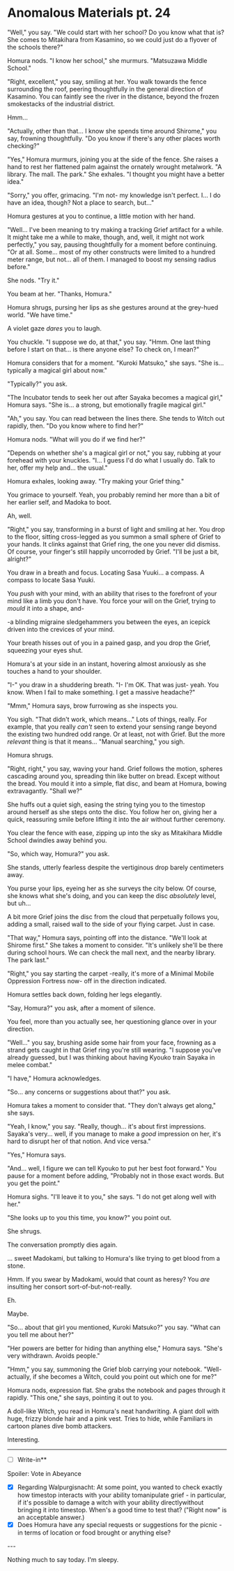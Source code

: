 # Anomalous Materials pt. 24

"Well," you say. "We could start with her school? Do you know what that is? She comes to Mitakihara from Kasamino, so we could just do a flyover of the schools there?"

Homura nods. "I know her school," she murmurs. "Matsuzawa Middle School."

"Right, excellent," you say, smiling at her. You walk towards the fence surrounding the roof, peering thoughtfully in the general direction of Kasamino. You can faintly see the river in the distance, beyond the frozen smokestacks of the industrial district.

Hmm...

"Actually, other than that... I know she spends time around Shirome," you say, frowning thoughtfully. "Do you know if there's any other places worth checking?"

"Yes," Homura murmurs, joining you at the side of the fence. She raises a hand to rest her flattened palm against the ornately wrought metalwork. "A library. The mall. The park." She exhales. "I thought you might have a better idea."

"Sorry," you offer, grimacing. "I'm not- my knowledge isn't perfect. I... I do have an idea, though? Not a place to search, but..."

Homura gestures at you to continue, a little motion with her hand.

"Well... I've been meaning to try making a tracking Grief artifact for a while. It might take me a while to make, though, and, well, it might not work perfectly," you say, pausing thoughtfully for a moment before continuing. "Or at all. Some... most of my other constructs were limited to a hundred meter range, but not... all of them. I managed to boost my sensing radius before."

She nods. "Try it."

You beam at her. "Thanks, Homura."

Homura shrugs, pursing her lips as she gestures around at the grey-hued world. "We have time."

A violet gaze *dares* you to laugh.

You chuckle. "I suppose we do, at that," you say. "Hmm. One last thing before I start on that... is there anyone else? To check on, I mean?"

Homura considers that for a moment. "Kuroki Matsuko," she says. "She is... typically a magical girl about now."

"Typically?" you ask.

"The Incubator tends to seek her out after Sayaka becomes a magical girl," Homura says. "She is... a strong, but emotionally fragile magical girl."

"Ah," you say. You can read between the lines there. She tends to Witch out rapidly, then. "Do you know where to find her?"

Homura nods. "What will you do if we find her?"

"Depends on whether she's a magical girl or not," you say, rubbing at your forehead with your knuckles. "I... I guess I'd do what I usually do. Talk to her, offer my help and... the usual."

Homura exhales, looking away. "Try making your Grief thing."

You grimace to yourself. Yeah, you probably remind her more than a bit of her earlier self, and Madoka to boot.

Ah, well.

"Right," you say, transforming in a burst of light and smiling at her. You drop to the floor, sitting cross-legged as you summon a small sphere of Grief to your hands. It clinks against that Grief ring, the one you never did dismiss. Of course, your finger's still happily uncorroded by Grief. "I'll be just a bit, alright?"

You draw in a breath and focus. Locating Sasa Yuuki... a compass. A compass to locate Sasa Yuuki.

You *push* with your mind, with an ability that rises to the forefront of your mind like a limb you don't have. You force your will on the Grief, trying to *mould* it into a shape, and-

-a blinding migraine sledgehammers you between the eyes, an icepick driven into the crevices of your mind.

Your breath hisses out of you in a pained gasp, and you drop the Grief, squeezing your eyes shut.

Homura's at your side in an instant, hovering almost anxiously as she touches a hand to your shoulder.

"I-" you draw in a shuddering breath. "I- I'm OK. That was just- yeah. You know. When I fail to make something. I get a massive headache?"

"Mmm," Homura says, brow furrowing as she inspects you.

You sigh. "That didn't work, which means..." Lots of things, really. For example, that you really *can't* seen to extend your sensing range beyond the existing two hundred odd range. Or at least, not with Grief. But the more *relevant* thing is that it means... "Manual searching," you sigh.

Homura shrugs.

"Right, right," you say, waving your hand. Grief follows the motion, spheres cascading around you, spreading thin like butter on bread. Except without the bread. You mould it into a simple, flat disc, and beam at Homura, bowing extravagantly. "Shall we?"

She huffs out a quiet sigh, easing the string tying you to the timestop around herself as she steps onto the disc. You follow her on, giving her a quick, reassuring smile before lifting it into the air without further ceremony.

You clear the fence with ease, zipping up into the sky as Mitakihara Middle School dwindles away behind you.

"So, which way, Homura?" you ask.

She stands, utterly fearless despite the vertiginous drop barely centimeters away.

You purse your lips, eyeing her as she surveys the city below. Of course, she knows what she's doing, and you can keep the disc *absolutely* level, but uh...

A bit more Grief joins the disc from the cloud that perpetually follows you, adding a small, raised wall to the side of your flying carpet. Just in case.

"That way," Homura says, pointing off into the distance. "We'll look at Shirome first." She takes a moment to consider. "It's unlikely she'll be there during school hours. We can check the mall next, and the nearby library. The park last."

"Right," you say starting the carpet -really, it's more of a Minimal Mobile Oppression Fortress now- off in the direction indicated.

Homura settles back down, folding her legs elegantly.

"Say, Homura?" you ask, after a moment of silence.

You feel, more than you actually see, her questioning glance over in your direction.

"Well..." you say, brushing aside some hair from your face, frowning as a strand gets caught in that Grief ring you're still wearing. "I suppose you've already guessed, but I was thinking about having Kyouko train Sayaka in melee combat."

"I have," Homura acknowledges.

"So... any concerns or suggestions about that?" you ask.

Homura takes a moment to consider that. "They don't always get along," she says.

"Yeah, I know," you say. "Really, though... it's about first impressions. Sayaka's very... well, if you manage to make a *good* impression on her, it's hard to disrupt her of that notion. And vice versa."

"Yes," Homura says.

"And... well, I figure we can tell Kyouko to put her best foot forward." You pause for a moment before adding, "Probably not in those exact words. But you get the point."

Homura sighs. "I'll leave it to you," she says. "I do not get along well with her."

"She looks up to you this time, you know?" you point out.

She shrugs.

The conversation promptly dies again.

... sweet Madokami, but talking to Homura's like trying to get blood from a stone.

Hmm. If you swear by Madokami, would that count as heresy? You *are* insulting her consort sort-of-but-not-really.

Eh.

Maybe.

"So... about that girl you mentioned, Kuroki Matsuko?" you say. "What can you tell me about her?"

"Her powers are better for hiding than anything else," Homura says. "She's very withdrawn. Avoids people."

"Hmm," you say, summoning the Grief blob carrying your notebook. "Well- actually, if she becomes a Witch, could you point out which one for me?"

Homura nods, expression flat. She grabs the notebook and pages through it rapidly. "This one," she says, pointing it out to you.

A doll-like Witch, you read in Homura's neat handwriting. A giant doll with huge, frizzy blonde hair and a pink vest. Tries to hide, while Familiars in cartoon planes dive bomb attackers.

Interesting.

---

- [ ] Write-in**

Spoiler: Vote in Abeyance

- [x] Regarding Walpurgisnacht: At some point, you wanted to check exactly how timestop interacts with your ability tomanipulate grief - in particular, if it's possible to damage a witch with your ability directlywithout bringing it into timestop. When's a good time to test that? ("Right now" is an acceptable answer.)
- [x] Does Homura have any special requests or suggestions for the picnic - in terms of location or food brought or anything else?

---​

Nothing much to say today. I'm sleepy.
